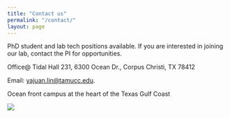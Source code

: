 ```yaml
---
title: "Contact us"
permalink: "/contact/"
layout: page
---
```


PhD student and lab tech positions available. If you are interested in joining our lab, contact the PI for opportunities. 

Office@ Tidal Hall 231,
6300 Ocean Dr.,
Corpus Christi, TX 78412

Email: yajuan.lin@tamucc.edu. 
  
  
Ocean front campus at the heart of the Texas Gulf Coast

<img src="https://www.tamucc.edu/images/page-defaults/masthead-default.jpg" />
